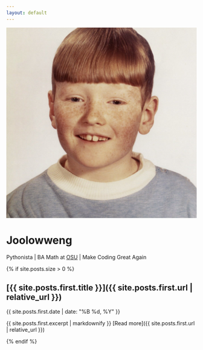 ```yaml
---
layout: default
---
```


![avatar](assets/images/avatar.jpeg)

# Joolowweng

Pythonista | BA Math at [OSU](https://www.threads.net/@theohiostateuniversity) | Make Coding Great Again

{% if site.posts.size > 0 %}

## [{{ site.posts.first.title }}]({{ site.posts.first.url | relative_url }})

{{ site.posts.first.date | date: "%B %d, %Y" }}

{{ site.posts.first.excerpt | markdownify }}
[Read more]({{ site.posts.first.url | relative_url }})

{% endif %}
